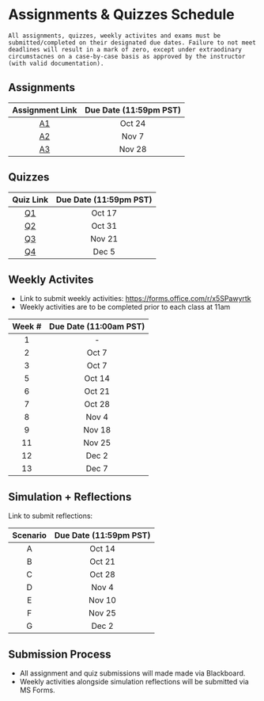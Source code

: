 # Assignments & Quizzes Schedule


```{tip}
All assignments, quizzes, weekly activites and exams must be submitted/completed on their designated due dates. Failure to not meet deadlines will result in a mark of zero, except under extraodinary circumstacnes on a case-by-case basis as approved by the instructor (with valid documentation).
```

## Assignments 

| Assignment Link | Due Date (11:59pm PST) |
|:---------------:|:----------------------:|
|      [A1]()     |         Oct 24         |
|      [A2]()     |          Nov 7         |
|      [A3]()     |         Nov 28         |

## Quizzes

| Quiz Link | Due Date (11:59pm PST) |
|:---------:|:----------------------:|
|   [Q1]()  |         Oct 17         |
|   [Q2]()  |         Oct 31         |
|   [Q3]()  |         Nov 21         |
|   [Q4]()  |          Dec 5         |

## Weekly Activites

- Link to submit weekly activities: https://forms.office.com/r/x5SPawyrtk
- Weekly activities are to be completed prior to each class at 11am

| Week # | Due Date (11:00am PST) |
|:------:|:----------------------:|
|    1   |            -           |
|    2   |          Oct 7         |
|    3   |          Oct 7         |
|    5   |         Oct 14         |
|    6   |         Oct 21         |
|    7   |         Oct 28         |
|    8   |          Nov 4         |
|    9   |         Nov 18         |
|   11   |         Nov 25         |
|   12   |          Dec 2         |
|   13   |          Dec 7         |

## Simulation + Reflections 

Link to submit reflections: 

|Scenario| Due Date (11:59pm PST) |
|:------:|:----------------------:|
|    A   |         Oct 14         |
|    B   |         Oct 21         |
|    C   |         Oct 28         |
|    D   |          Nov 4         |
|    E   |         Nov 10         |
|    F   |         Nov 25         |
|    G   |          Dec 2         |

## Submission Process

- All assignment and quiz submissions will made made via Blackboard.
- Weekly activities alongside simulation reflections will be submitted via MS Forms.


